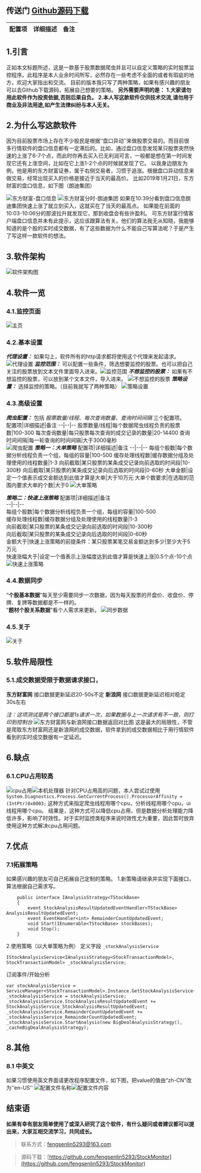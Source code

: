 ## 传送门   [Github源码下载](https://github.com/fengsenlin5293/StockMonitor)
配置项|详细描述|备注
--|--|--
## 1.引言
正如本文标题所述，这是一款基于股票数据爬虫并且可以自定义策略的实时股票监控程序。此程序是本人业余时间所写，必然存在一些考虑不全面的或者有瑕疵的地方，欢迎大家指出和交流。
目前的版本我只写了两种策略，如果有感兴趣的朋友可以去Github下载源码，拓展自己想要的策略。
**另外需要声明的是：**
**1.大家请勿用此软件作为投资依据,否则后果自负。**
**2.本人写这款软件仅供技术交流,请勿用于商业及非法用途,如产生法律纠纷与本人无关。**
## 2.为什么写这款软件
因为目前股票市场上存在不少股民是根据‘‘盘口异动’’来做股票交易的。而目前很多行情软件的盘口信息都有一定滞后的。比如，通过盘口信息发现某只股票突然快速的上涨了6-7个点，而此时你再去买入已无利润可言，一般都是想在第一时间发现它还有上涨空间，比如在它上涨1-2个点的时候就发现了它。
以我身边朋友为例，他是用的东方财富证券，属于右侧交易者，习惯于追涨。根据盘口异动信息来做交易，经常出现买入的价格是接近于当天的最高价。
比如2019年1月21日，东方财富的盘口信息，如下图（朗迪集团）

![东方财富-盘口信息](https://upload-images.jianshu.io/upload_images/11337307-25d8e2d46b4549e3.png?imageMogr2/auto-orient/strip%7CimageView2/2/w/1240)
![东方财富分时-朗迪集团](https://upload-images.jianshu.io/upload_images/11337307-43a9972575a18f93.png?imageMogr2/auto-orient/strip%7CimageView2/2/w/1240)
如果在10:39分看到盘口信息朗迪集团快速上涨了就立刻买入，这就买在了当天的最高点。
如果能在前面的10:03-10:06分的那波拉升就发现它，那到收盘会有些许盈利。
可东方财富行情客户端盘口信息并未有此提示，这应该跟算法有关。他们的算法我无从知晓，我能够知道的是个股的实时成交数据，有了这些数据为什么不能自己写算法呢？于是产生了写这样一款软件的想法。
## 3.软件架构
![软件架构图](https://upload-images.jianshu.io/upload_images/11337307-4776d4435d3cebec.png?imageMogr2/auto-orient/strip%7CimageView2/2/w/1240)
## 4.软件一览
### 4.1.监控页面
![主页](https://upload-images.jianshu.io/upload_images/11337307-23b8432be88eaeed.png?imageMogr2/auto-orient/strip%7CimageView2/2/w/1240)
### 4.2.基本设置
***代理设置：*** 如果勾上，软件所有的http请求都将使用这个代理来发起请求。![代理设置](https://upload-images.jianshu.io/upload_images/11337307-9c8e59cfc3fb1d0a.png?imageMogr2/auto-orient/strip%7CimageView2/2/w/1240)
***监控范围：*** 可以配置一些条件，筛选想要监控的股票。也可以把自己关注的股票放到文本文件里面导入进来。![监控范围](https://upload-images.jianshu.io/upload_images/11337307-108a7af0f976847e.png?imageMogr2/auto-orient/strip%7CimageView2/2/w/1240)
***不想监控的股票：*** 如果有不想监控的股票，可以放到某个文本文件，导入进来。
![不想监控的股票](https://upload-images.jianshu.io/upload_images/11337307-8b30063841623224.png?imageMogr2/auto-orient/strip%7CimageView2/2/w/1240)
***策略设置：*** 选择监控的策略。（目前我就写了两种策略）
![策略设置](https://upload-images.jianshu.io/upload_images/11337307-aa6f08eaa430a468.png?imageMogr2/auto-orient/strip%7CimageView2/2/w/1240)
### 4.3.高级设置
***爬虫配置：*** 包括 *股票数量/线程*、*每次查询数量*、*查询时间间隔* 三个配置项。</br>
配置项|详细描述|备注
--|--|--
股票数量/线程|每个数据爬虫线程负责的股票数|100-300 
每次查询数量|每只股票每次查询的成交记录的数量|20-14400
查询时间间隔|每一轮查询的时间间隔|大于3000毫秒
<br>
![爬虫配置](https://upload-images.jianshu.io/upload_images/11337307-17dfc0bbed8832c4.png?imageMogr2/auto-orient/strip%7CimageView2/2/w/1240)
***策略一：大单策略***
配置项|详细描述|备注
--|--|--
每组个股数|每个数据分析线程负责一个组，每组的容量|100-500 
缓存处理线程数|缓存数据分组及处理使用的线程数量|1-3
向前截取|某只股票的某条成交记录向前选取的时间段|10-300秒
向后截取|某只股票的某条成交记录向后选取的时间段|0-60秒
大单金额|设定一个值表示成交金额达到此值才算是大单|大于10万元
大单个数要求|在选取的范围内要求大单的个数|大于0
![大单策略](https://upload-images.jianshu.io/upload_images/11337307-82972ee8938c6499.png?imageMogr2/auto-orient/strip%7CimageView2/2/w/1240)

***策略二：快速上涨策略***
配置项|详细描述|备注<br>
--|--|--<br>
每组个股数|每个数据分析线程负责一个组，每组的容量|100-500 <br>
缓存处理线程数|缓存数据分组及处理使用的线程数量|1-3<br>
向前截取|某只股票的某条成交记录向前选取的时间段|10-300秒<br>
向后截取|某只股票的某条成交记录向后选取的时间段|0-60秒<br>
金额大于|快速上涨策略的前提条件：某只股票某笔交易金额达到多少|至少大于5万元<br>
快速涨幅大于|设定一个值表示上涨幅度达到此值才算是快速上涨|0.5个点-10个点<br>
![快速上涨策略](https://upload-images.jianshu.io/upload_images/11337307-d1d9dfe348e4e77b.png?imageMogr2/auto-orient/strip%7CimageView2/2/w/1240)

### 4.4.数据同步
“**个股基本数据**”每天至少需要同步一次数据，因为每天股票的开盘价、收盘价、停牌、复牌等数据都是不一样的。<br>
“**题材个股关系数据**”看个人需求来更新。
![同步数据](https://upload-images.jianshu.io/upload_images/11337307-bff758852a54a5e9.png?imageMogr2/auto-orient/strip%7CimageView2/2/w/1240)

### 4.5.关于
![关于](https://upload-images.jianshu.io/upload_images/11337307-dbe86ee9e607e850.png?imageMogr2/auto-orient/strip%7CimageView2/2/w/1240)

## 5.软件局限性
### 5.1.成交数据受限于数据请求接口，
**东方财富网** 接口数据更新延迟20-50s不定
**新浪网** 接口数据更新延迟相对稳定30s左右

*注：这项测试是两个接口都是1s请求一次，如果数据与上一次请求有不一致，则打印到控制台*
![东方财富网与新浪网接口数据返回对比图](https://upload-images.jianshu.io/upload_images/11337307-46e6f450dd26fa5d.png?imageMogr2/auto-orient/strip%7CimageView2/2/w/1240)
这是最大的局限性，不管是爬取东方财富网还是新浪网的成交数据，软件拿到的成交数据相比于用行情软件看到的实时成交数据有一定延迟。
## 6.缺点
### 6.1.CPU占用较高
![cpu占用](https://upload-images.jianshu.io/upload_images/11337307-d633e2986ab2ffc4.png?imageMogr2/auto-orient/strip%7CimageView2/2/w/1240)![本机处理器](https://upload-images.jianshu.io/upload_images/11337307-7cd3e233dc32508d.png?imageMogr2/auto-orient/strip%7CimageView2/2/w/1240)
针对CPU占用高的问题，本人尝试过使用
```System.Diagnostics.Process.GetCurrentProcess().ProcessorAffinity = (IntPtr)0x0003;```
这种方式来指定爬虫线程用哪个cpu，分析线程用哪个cpu，ui线程用哪个cpu。
结果是，这种方式可以降低cpu占用，但是数据分析处理能力降低许多，影响了时效性。对于实时监控类程序来说时效性尤为重要，因此暂时放弃使用这种方式解决cpu占用问题。
## 7.优点
### 7.1拓展策略
如果感兴趣的朋友可自己拓展自己定制的策略。
1.新策略请继承并实现下面接口，算法根据自己需求写。
```
    public interface IAnalysisStrategy<TStockBase>
    {
        event StockAnalysisResultUpdatedEventHandler<TStockBase> AnalysisResultUpdatedEvent;
        event EventHandler<int> RemainderCountUpdatedEvent;
        void Start(IEnumerable<TStockBase> stockBases);
        void Stop();
    }
```
2.使用策略（以大单策略为例）
定义字段 `_stockAnalysisService`
```
IStockAnalysisService<IAnalysisStrategy<StockTransactionModel>, StockTransactionModel> _stockAnalysisService;
```
订阅事件/开始分析
```
var stockAnalysisService = ServiceManager<StockTransactionModel>.Instance.GetStockAnalysisService();
_stockAnalysisService = stockAnalysisService;
_stockAnalysisService.StockAnalysisResultUpdatedEvent += StockAnalysisService_StockAnalysisResultUpdatedEvent;
_stockAnalysisService.RemainderCountUpdatedEvent += _stockAnalysisService_RemainderCountUpdatedEvent;
_stockAnalysisService.StartAnalysis(new BigDealAnalysisStrategy(), _cacheBigDealAnalysisStrategy);
```
## 8.其他
### 8.1 中英文
如果习惯使用英文界面请更改程序配置文件，如下图，把value的值由“zh-CN”改为‘‘en-US’’
![配置文件名称](https://upload-images.jianshu.io/upload_images/11337307-956a9d047f472b9b.png?imageMogr2/auto-orient/strip%7CimageView2/2/w/1240)![配置文件内容](https://upload-images.jianshu.io/upload_images/11337307-77185cbfd49142e8.png?imageMogr2/auto-orient/strip%7CimageView2/2/w/1240)
## 结束语
**如果有幸有朋友简单使用了或深入研究了这个软件，有什么疑问或者建议都可以提出来，大家互相交流学习，共同成长。**
>联系方式：fengsenlin5293@163.com

>源码下载：[https://github.com/fengsenlin5293/StockMonitor](https://github.com/fengsenlin5293/StockMonitor)
